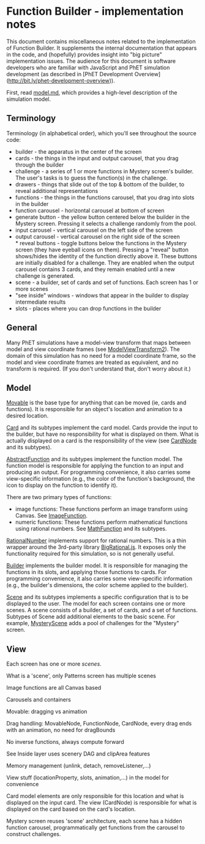 # Function Builder - implementation notes

This document contains miscellaneous notes related to the implementation of Function Builder. It
supplements the internal documentation that appears in the code, and (hopefully) provides insight into
"big picture" implementation issues.  The audience for this document is software developers who are familiar
with JavaScript and PhET simulation development (as described in [PhET Development Overview]
(http://bit.ly/phet-development-overview)).

First, read [model.md](https://github.com/phetsims/function-builder/blob/master/doc/model.md), which provides
a high-level description of the simulation model.

## Terminology

Terminology (in alphabetical order), which you'll see throughout the source code:

* builder - the apparatus in the center of the screen
* cards - the things in the input and output carousel, that you drag through the builder
* challenge - a series of 1 or more functions in Mystery screen's builder. The user's tasks is to guess the function(s) in the challenge.
* drawers - things that slide out of the top & bottom of the builder, to reveal additional representations
* functions - the things in the functions carousel, that you drag into slots in the builder
* function carousel - horizontal carousel at bottom of screen
* generate button - the yellow button centered below the builder in the Mystery screen. Pressing it selects a challenge randomly from the pool.
* input carousel - vertical carousel on the left side of the screen
* output carousel - vertical carousel on the right side of the screen
* reveal buttons - toggle buttons below the functions in the Mystery screen (they have eyeball icons on them).
Pressing a "reveal" button shows/hides the identity of the function directly above it. These buttons are initially
disabled for a challenge. They are enabled when the output carousel contains 3 cards, and they remain enabled until
a new challenge is generated.
* scene - a builder, set of cards and set of functions. Each screen has 1 or more scenes
* "see inside" windows - windows that appear in the builder to display intermediate results
* slots - places where you can drop functions in the builder

## General

Many PhET simulations have a model-view transform that maps between model and view coordinate frames
(see [ModelViewTransform2](https://github.com/phetsims/phetcommon/blob/master/js/view/ModelViewTransform2.js)).
The domain of this simulation has no need for a model coordinate frame, so the model and view coordinate frames
are treated as equivalent, and no transform is required. (If you don't understand that, don't worry about it.)

## Model

[Movable](https://github.com/phetsims/function-builder/blob/master/js/common/model/Movable.js)
is the base type for anything that can be moved (ie, cards and functions).
It is responsible for an object's location and animation to a desired location.

[Card](https://github.com/phetsims/function-builder/blob/master/js/common/model/cards/Card.js)
and its subtypes implement the card model. Cards provide the input to the builder, but have no responsibility
for what is displayed on them. What is actually displayed on a card is the responsibility of the view (see
[CardNode](https://github.com/phetsims/function-builder/blob/master/js/common/view/cards/CardNode.js)
and its subtypes).

[AbstractFunction](https://github.com/phetsims/function-builder/blob/master/js/common/model/functions/AbstractFunction.js)
and its subtypes implement the function model. The function model is responsible for applying the function to an
input and producing an output. For programming convenience, it also carries some view-specific information
(e.g., the color of the function's background, the icon to display on the function to identify it).

There are two primary types of functions:
* image functions: These functions perform an image transform using Canvas.  See
[ImageFunction](https://github.com/phetsims/function-builder/blob/master/js/common/model/functions/ImageFunction.js).
* numeric functions: These functions perform mathematical functions using rational numbers. See
[MathFunction](https://github.com/phetsims/function-builder/blob/master/js/common/model/functions/MathFunction.js)
and its subtypes.

[RationalNumber](https://github.com/phetsims/function-builder/blob/master/js/common/model/RationalNumber.js)
implements support for rational numbers. This is a thin wrapper around the 3rd-party library
[BigRational.js](https://github.com/peterolson/BigRational.js).
It exposes only the functionality required for this simulation, so is not generally useful.

[Builder](https://github.com/phetsims/function-builder/blob/master/js/common/model/builder/Builder.js)
implements the builder model. It is responsible for managing the functions in its slots, and applying those
functions to cards. For programming convenience, it also carries some view-specific information (e.g.,
the builder's dimensions, the color scheme applied to the builder).

[Scene](https://github.com/phetsims/function-builder/blob/master/js/common/model/Scene.js)
and its subtypes implements a specific configuration that is to be displayed to the user.
The model for each screen contains one or more scenes. A scene consists of a builder, a set of cards, and a set of functions.
Subtypes of Scene add additional elements to the basic scene. For example,
[MysteryScene](https://github.com/phetsims/function-builder/blob/master/js/mystery/model/MysteryScene.js)
adds a pool of challenges for the "Mystery" screen.

## View


Each screen has one or more *scenes*.

What is a 'scene', only Patterns screen has multiple scenes

Image functions are all Canvas based

Carousels and containers

Movable: dragging vs animation

Drag handling: MovableNode, FunctionNode, CardNode, every drag ends with an animation, no need for dragBounds

No inverse functions, always compute forward

See Inside layer uses scenery DAG and clipArea features

Memory management (unlink, detach, removeListener,...)

View stuff (locationProperty, slots, animation,...) in the model for convenience

Card model elements are only responsible for this location and what is displayed on the input card.
The view (CardNode) is responsible for what is displayed on the card based on the card's location.

Mystery screen reuses 'scene' architecture, each scene has a hidden function carousel, programmatically
get functions from the carousel to construct challenges.